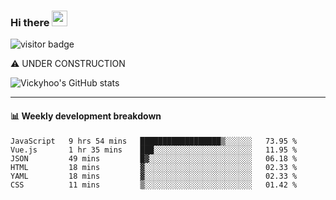 ### Hi there <a href="https://www.gautamkrishnar.com/"><img src="https://media.giphy.com/media/hvRJCLFzcasrR4ia7z/giphy.gif" width="25px"></a>

![visitor badge](https://visitor-badge.glitch.me/badge?page_id=vickyhoo.vickyhoo&left_color=black&right_color=cornflowerblue)

⚠️ UNDER CONSTRUCTION

![Vickyhoo's GitHub stats](https://github-readme-stats.vercel.app/api?username=vickyhoo&theme=react&show_icons=true&count_private=true)

---

#### :bar_chart: Weekly development breakdown

<!--START_SECTION:waka-->

```text
JavaScript   9 hrs 54 mins   ██████████████████▒░░░░░░   73.95 %
Vue.js       1 hr 35 mins    ███░░░░░░░░░░░░░░░░░░░░░░   11.95 %
JSON         49 mins         █▓░░░░░░░░░░░░░░░░░░░░░░░   06.18 %
HTML         18 mins         ▓░░░░░░░░░░░░░░░░░░░░░░░░   02.33 %
YAML         18 mins         ▓░░░░░░░░░░░░░░░░░░░░░░░░   02.33 %
CSS          11 mins         ▒░░░░░░░░░░░░░░░░░░░░░░░░   01.42 %
```

<!--END_SECTION:waka-->


<!--
**vickyhoo/vickyhoo** is a ✨ _special_ ✨ repository because its `README.md` (this file) appears on your GitHub profile.

Here are some ideas to get you started:

- 🔭 I’m currently working on ...
- 🌱 I’m currently learning ...
- 👯 I’m looking to collaborate on ...
- 🤔 I’m looking for help with ...
- 💬 Ask me about ...
- 📫 How to reach me: ...
- 😄 Pronouns: ...
- ⚡ Fun fact: ...
-->
